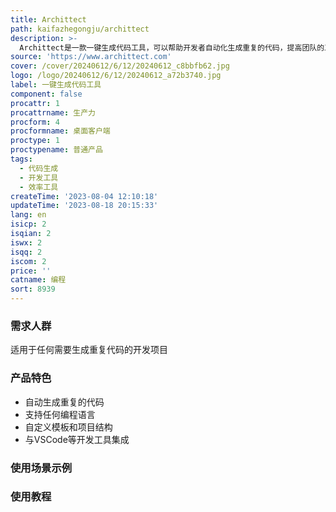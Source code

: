 ```yaml
---
title: Archittect
path: kaifazhegongju/archittect
description: >-
  Archittect是一款一键生成代码工具，可以帮助开发者自动化生成重复的代码，提高团队的工作效率。它支持任何编程语言，可以自定义模板和项目结构，与VSCode等开发工具无缝集成，帮助开发者更快、更好地编写代码。
source: 'https://www.archittect.com'
cover: /cover/20240612/6/12/20240612_c8bbfb62.jpg
logo: /logo/20240612/6/12/20240612_a72b3740.jpg
label: 一键生成代码工具
component: false
procattr: 1
procattrname: 生产力
procform: 4
procformname: 桌面客户端
proctype: 1
proctypename: 普通产品
tags:
  - 代码生成
  - 开发工具
  - 效率工具
createTime: '2023-08-04 12:10:18'
updateTime: '2023-08-18 20:15:33'
lang: en
isicp: 2
isqian: 2
iswx: 2
isqq: 2
iscom: 2
price: ''
catname: 编程
sort: 8939
---
```




### 需求人群
适用于任何需要生成重复代码的开发项目

### 产品特色
- 自动生成重复的代码
- 支持任何编程语言
- 自定义模板和项目结构
- 与VSCode等开发工具集成

### 使用场景示例


### 使用教程


  
